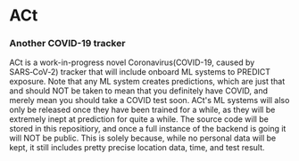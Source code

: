 # ACt
### Another COVID-19 tracker

ACt is a work-in-progress novel Coronavirus(COVID-19, caused by SARS‑CoV‑2) tracker that will include onboard ML systems to PREDICT exposure. Note that any ML system creates predictions, which are just that and should NOT be taken to mean that you definitely have COVID, and merely mean you should take a COVID test soon. ACt's ML systems will also only be released once they have been trained for a while, as they will be extremely inept at prediction for quite a while. The source code will be stored in this repositiory, and once a full instance of the backend is going it will NOT be public. This is solely because, while no personal data will be kept, it still includes pretty precise location data, time, and test result.